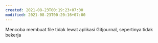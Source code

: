 ```yaml
---
created: 2021-08-23T00:19:23+07:00
modified: 2021-08-23T00:20:16+07:00
---
```


Mencoba membuat file tidak lewat aplikasi Gitjournal, sepertinya tidak bekerja
